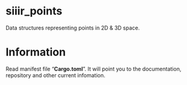 # siiir_points
Data structures representing points in 2D &amp; 3D space.

# Information
Read manifest file “**Cargo.toml**”.
It will point you to the documentation, repository and other current infomation.
